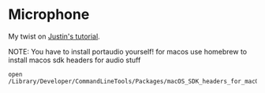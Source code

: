 # Microphone
My twist on [Justin's tutorial](https://www.worthe-it.co.za/programming/2017/08/14/rusty-microphone.html). 

NOTE: 
You have to install portaudio yourself!
for macos use homebrew
to install macos sdk headers for audio stuff
```
open /Library/Developer/CommandLineTools/Packages/macOS_SDK_headers_for_macOS_10.14.pkg
```
